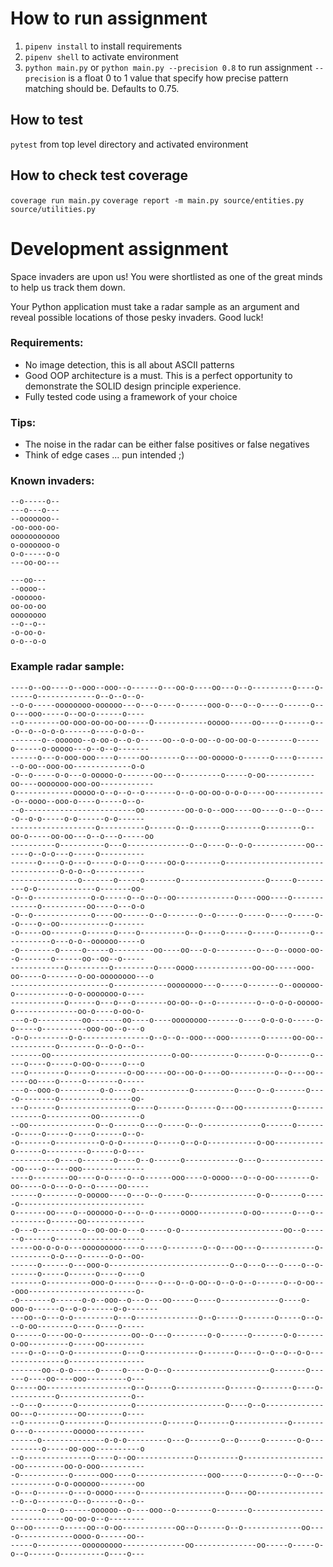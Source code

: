 # How to run assignment
1. `pipenv install` to install requirements
2. `pipenv shell` to activate environment
3. `python main.py` or `python main.py --precision 0.8` to run assignment
`--precision` is a float 0 to 1 value that specify how precise pattern matching should be. Defaults to 0.75.

## How to test
`pytest` from top level directory and activated environment

## How to check test coverage
`coverage run main.py`
`coverage report -m main.py source/entities.py source/utilities.py`

# Development assignment

Space invaders are upon us!
You were shortlisted as one of the great minds to help us track them down.

Your Python application must take a radar sample as an argument and reveal possible locations of those pesky invaders.
Good luck!

### Requirements:
- No image detection, this is all about ASCII patterns
- Good OOP architecture is a must. This is a perfect opportunity to demonstrate the SOLID design principle experience.
- Fully tested code using a framework of your choice

### Tips:
- The noise in the radar can be either false positives or false negatives
- Think of edge cases ... pun intended ;)

### Known invaders:
~~~~
--o-----o--
---o---o---
--ooooooo--
-oo-ooo-oo-
ooooooooooo
o-ooooooo-o
o-o-----o-o
---oo-oo---
~~~~

~~~~
---oo---
--oooo--
-oooooo-
oo-oo-oo
oooooooo
--o--o--
-o-oo-o-
o-o--o-o
~~~~

### Example radar sample:
~~~~
----o--oo----o--ooo--ooo--o------o---oo-o----oo---o--o---------o----o------o-------------o--o--o--o-
--o-o-----oooooooo-oooooo---o---o----o------ooo-o---o--o----o------o--o---ooo-----o--oo-o------o----
--o--------oo-ooo-oo-oo-oo-----O------------ooooo-----oo----o------o---o--o--o-o-o------o----o-o-o--
-------o--oooooo--o-oo-o--o-o-----oo--o-o-oo--o-oo-oo-o--------o-----o------o-ooooo---o--o--o-------
------o---o-ooo-ooo----o-----oo-------o---oo-ooooo-o------o----o--------o-oo--ooo-oo-------------o-o
-o--o-----o-o---o-ooooo-o-------oo---o---------o-----o-oo-----------oo----ooooooo-ooo-oo------------
o-------------ooooo-o--o--o--o-------o--o-oo-oo-o-o-o----oo------------o--oooo--ooo-o----o-----o--o-
--o-------------------------oo---------oo-o-o--ooo----oo----o--o--o----o--o-o-----o-o------o-o------
-------------------o----------o------o--o------o--------o--------o--oo-o-----oo-oo---o--o---o-----oo
----------o----------o---o--------------o--o----o--o-o------------oo------o--o-o---o-----o----------
------o----o-o---o-----o-o---o-----oo-o--------o---------------------------------o-o-o--o-----------
---------------o-------o-----o-------o-------------------o-----o---------o-o-------------o-------oo-
-o--o-------------o-o-----o--o--o--oo-------------o----ooo----o-------------o----------oo----o---o-o
-o--o-------------o----oo------o--o-------o--o-----o-----o----o-----o--o----o--oo-----------o-------
-o-----oo-------o------o----o----------o--o----o-----o-----o-------o-----------o---o-o--oooooo-----o
-o--------o-----o-----o---------oo----oo---o-o---------o---o--oooo-oo--o-------o------oo--oo--o-----
------------o---------o---------o----oooo-------------oo-oo-----ooo-oo-----o-------o-oo-oooooooo---o
----------------------o------------oooooooo---o-----o-------o--oooooo-o------------o-o-ooooooo-o----
------------o------o---o---o-------oo-oo--o--o---------o--o-o-o-ooooo-o--------------oo-o----o-oo-o-
---o-o----------oo-------oo----o----oooooooo-------o----o-o-o-o-----o-o-----o----------ooo-oo--o---o
-o-o---------o-o---------------o--o--o--ooo---ooo-------o------oo-oo------------o--------o--o-o--o--
-------oo---------------------------o-oo----------o------o-o-------o-----o----o-----o-oo-o-----o---o
---o--------o-----o-------o-oo-----oo--oo-o----oo----------o--o---oo------oo----o-----o-------o-----
---o--ooo-o---------o-o----o------------o---------o----o--o-------o----o--------o----------------oo-
---o------o----------------o----o------o------o---oo-----------o-------------o----------oo---------o
--oo---------------o--o------o---o-----o--o-------------o------o-------o-----o-----o----o------o--o-
-o-------o----------o-o-o-------o-----o--o-o-----------o-oo-----------o------o---------o-----o-o----
----------o----o-------o----o--o------o------------o---o---------------oo----o-----ooo--------------
----o--------oo----o-o----o--o------ooo----o-oooo---o--o-oo--------o-oo-----o-o---o-o--o-----oo-----
------o--------o-ooooo----o---o--o-----o---------------o-o-------o-----o----------------------------
o-------oo----o--oooooo-o---o--o------oooo----------o-oo-------o---o----------o------oo-------------
-o---o----------o--oo-oo-o---o-----o-o-----------------------oo--o------o------o--------------------
-----oo-o-o-o---ooooooooo----o----o--------o--o---oo---o------------o----------o-o---o------o-o--oo-
------o------o---ooo-o---------------------------o--o---o---o----o--o-------o-----o------o----o----o
-------o----------ooo-o-----o----o---o--o-oo--o--o-o--o------o--o-oo---ooo------------------------o-
-o-------o------o-o--ooo--o---o---oo-----o----o-------------o----o-ooo-o------o--o-o------o-o-------
---oo--o---o-o---------o---o--------------o--o-----o-------o-----o--o---o-oo--------o----o----o-----
o------o----oo-o-----------oo--o---o--------o-o------o-------o-o------o-oo---------o-----oo---------
----o--o---o-o-----------o---o------------o-------o----o--o--o--o-o---------------o-----------------
-------oo--o-o-----o-----o----o-o--o----------------------o-------o------o----oo----ooo---------o---
o-----oo-------------------o--o-----o-----------o------o-------o----o-----------o----------------o--
--o---o-------o------------o--------------------o----o--o-------------oo---o---------oo--------o----
--o--------o---------o------------o------o-------o------------o-------o---o---------ooooo-----------
------o--------------o-o-o---------o---o-------o--o-----o-------o-o----------o-----oo-ooo----------o
--o---------------o----o--oo-------------o---------o-------------------oo---------oo-o-ooo----------
-o-----------o------ooo----o----------------ooo-----o--------o--o---o-----------o-o-oooooo--------oo
-o---o-------o---o-oooo-----o-------------------o----oo-----------------o--o--------o--o------o--o--
-------o---o------oooooo--o----ooo--o--------o-------o----------------------------oo-oo-o--o--------
o--oo------o-----oo--o-oo------------oo--o------o--o-------------oo----o------------oooo-o------oo--
-----o----------ooooooooo--------------oo--------------oo-----o-----o-o--o------o----------o----o---
~~~~